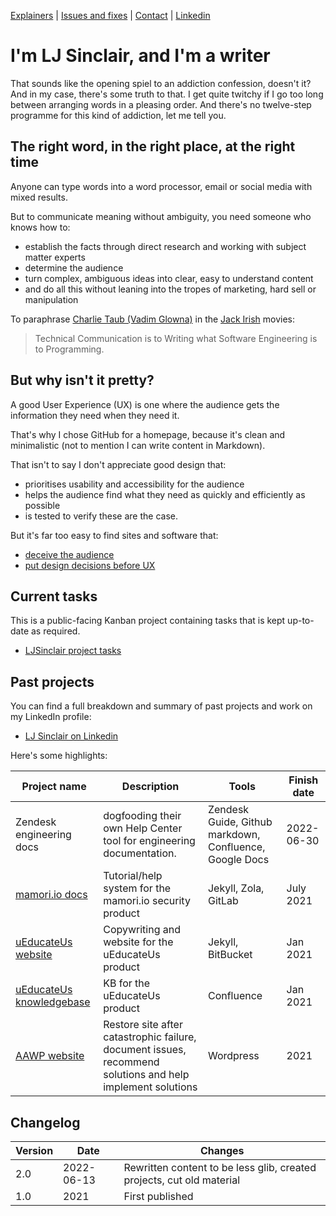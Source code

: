 [Explainers](https://github.com/ljsinclair/ljsinclair/tree/main/Explainers) | [Issues and fixes](https://github.com/ljsinclair/issues-and-fixes) |  [Contact](mailto:projects@ljsinclair.net) | [Linkedin](https://www.linkedin.com/in/ljsinclair/)

# I'm LJ Sinclair, and I'm a writer

That sounds like the opening spiel to an addiction confession, doesn't it? And in my case, there's some truth to that. I get quite twitchy if I go too long between arranging words in a pleasing order. And there's no twelve-step programme for this kind of addiction, let me tell you.

## The right word, in the right place, at the right time

Anyone can type words into a word processor, email or social media with mixed results.

But to communicate meaning without ambiguity, you need someone who knows how to:

* establish the facts through direct research and working with subject matter experts
* determine the audience
* turn complex, ambiguous ideas into clear, easy to understand content
* and do all this without leaning into the tropes of marketing, hard sell or manipulation

To paraphrase  [Charlie Taub (Vadim Glowna)](https://en.wikipedia.org/wiki/Vadim_Glowna) in the [Jack Irish](https://en.wikipedia.org/wiki/Jack_Irish) movies:

> Technical Communication is to Writing what Software Engineering is to Programming.

## But why isn't it pretty?

A good User Experience (UX) is one where the audience gets the information they need when they need it.

That's why I chose GitHub for a homepage, because it's clean and minimalistic (not to mention I can write content in Markdown).

That isn't to say I don't appreciate good design that:

* prioritises usability and accessibility for the audience
* helps the audience find what they need as quickly and efficiently as possible
* is tested to verify these are the case.

But it's far too easy to find sites and software that:

* [deceive the audience](https://www.deceptive.design/)
* [put design decisions before UX](https://grumpy.website/)

## Current tasks

This is a public-facing Kanban project containing tasks that is kept up-to-date as required.

* [LJSinclair project tasks](https://github.com/users/ljsinclair/projects/2/views/1)

## Past projects

You can find a full breakdown and summary of past projects and work on my LinkedIn profile:

* [LJ Sinclair on Linkedin](https://www.linkedin.com/in/ljsinclair/)

Here's some highlights:

| Project name | Description | Tools | Finish date |
|---|---|---|---|
| Zendesk engineering docs | dogfooding their own Help Center tool for engineering documentation. | Zendesk Guide, Github markdown, Confluence, Google Docs | 2022-06-30 |
| [mamori.io docs](https://doc.mamori.io) | Tutorial/help system for the mamori.io security product | Jekyll, Zola, GitLab | July 2021
| [uEducateUs website](https://ueducateus.com.au) | Copywriting and website for the uEducateUs product | Jekyll, BitBucket | Jan 2021 |
| [uEducateUs knowledgebase](https://linkedsuccess.atlassian.net/wiki/spaces/UKB/overview) | KB for the uEducateUs product | Confluence | Jan 2021 |
| [AAWP website](https://aawp.org.au) | Restore site after catastrophic failure, document issues, recommend solutions and help implement solutions | Wordpress | 2021 |

## Changelog

| Version | Date | Changes |
|---|---|---|
| 2.0 | 2022-06-13 | Rewritten content to be less glib, created projects, cut old material |
| 1.0 | 2021 | First published |
